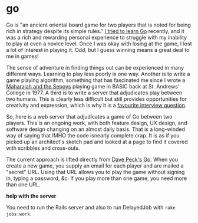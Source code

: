 go
===

Go is "an ancient oriental board game for two players that is noted for being rich in strategy despite its simple rules." [I tried to learn Go](http://github.com/raganwald/homoiconic/blob/master/2009-10-20/high_anxiety.md#readme "High Anxiety") recently, and it was a rich and rewarding personal experience to struggle with my inability to play at even a novice level. Once I was okay with losing at the game, I lost a lot of interest in playing it. Odd, but I guess winning means a great deal to me in games!

The sense of adventure in finding things out can be experienced in many different ways. Learning to play less poorly is one way. Another is to write a game playing algorithm, something that has fascinated me since I wrote a [Maharajah and the Sepoys](http://en.wikipedia.org/wiki/Maharajah_and_the_Sepoys) playing game in BASIC back at St. Andrews' College in 1977. A third is to write a server that adjudicates play between two humans. This is clearly less difficult but still provides opportunities for creativity and expression, which is why it is a [favourite interview question](http://weblog.raganwald.com/2006/06/my-favourite-interview-question.html "My favourite interview question").

So, here is a web server that adjudicates a game of Go between two players. This is an ongoing work, with both feature design, UX design, and software design changing on an almost daily basis. That is a long-winded way of saying that IMHO the code isnearly complete crap. It is as if you picked up an architect's sketch pad and looked at a page to find it covered with scribbles and cross-outs.

The current approach is lifted directly from [Dave Peck's Go](http://go.davepeck.org/ "[Dave Peck's Go]"). When you create a new game, you supply an email for each player and are mailed a "secret" URL. Using that URL allows you to play the game without signing in, typing a password, &c. If you play more than one game, you need more than one URL.

**help with the server**

You need to run the Rails server and also to run DelayedJob with `rake jobs:work`.